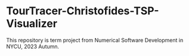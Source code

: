 # TourTracer-Christofides-TSP-Visualizer
This repository is term project from Numerical Software Development in NYCU, 2023 Autumn.
